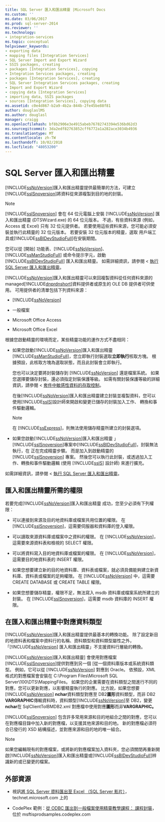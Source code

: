 ```yaml
---
title: SQL Server 匯入和匯出精靈 |Microsoft Docs
ms.custom: ''
ms.date: 03/06/2017
ms.prod: sql-server-2014
ms.reviewer: ''
ms.technology:
- integration-services
ms.topic: conceptual
helpviewer_keywords:
- exporting data
- mapping files [Integration Services]
- SQL Server Import and Export Wizard
- SSIS packages, creating
- packages [Integration Services], copying
- Integration Services packages, creating
- packages [Integration Services], creating
- SQL Server Integration Services packages, creating
- Import and Export Wizard
- copying data [Integration Services]
- importing data, SSIS packages
- sources [Integration Services], copying data
ms.assetid: c0e4d867-b2a9-4b2a-844b-2fe45be88f81
author: douglaslMS
ms.author: douglasl
manager: craigg
ms.openlocfilehash: bf8b2906e3e4915abeb76782743394e536bd62d3
ms.sourcegitcommit: 3da2edf82763852cff6772a1a282ace3034b4936
ms.translationtype: MT
ms.contentlocale: zh-TW
ms.lasthandoff: 10/02/2018
ms.locfileid: "48053200"
---
```

# <a name="sql-server-import-and-export-wizard"></a>SQL Server 匯入和匯出精靈
  [!INCLUDE[ssNoVersion](../../includes/ssnoversion-md.md)]匯入和匯出精靈提供最簡單的方法，可建立[!INCLUDE[ssISnoversion](../../includes/ssisnoversion-md.md)]將資料從來源複製到目的地的封裝。  
  
> [!NOTE]  
>  [!INCLUDE[ssISnoversion](../../includes/ssisnoversion-md.md)] 會在 64 位元電腦上安裝 [!INCLUDE[ssNoVersion](../../includes/ssnoversion-md.md)] 匯入和匯出精靈 (DTSWizard.exe) 的 64 位元版本。 不過，有些資料來源 (例如，Access 或 Excel) 只有 32 位元提供者。 若要使用這些資料來源，您可能必須安裝並執行此精靈的 32 位元版本。 若要安裝 32 位元版本的精靈，選取 用戶端工具或[!INCLUDE[ssBIDevStudioFull](../../includes/ssbidevstudiofull-md.md)]在安裝期間。  
  
 您可以從 [開始] 功能表、[!INCLUDE[ssNoVersion](../../includes/ssnoversion-md.md)]、[!INCLUDE[ssManStudioFull](../../includes/ssmanstudiofull-md.md)] 或命令提示字元，啟動 [!INCLUDE[ssBIDevStudioFull](../../includes/ssbidevstudiofull-md.md)] 匯入和匯出精靈。 如需詳細資訊，請參閱 <<c0> [ 執行 SQL Server 匯入和匯出精靈](start-the-sql-server-import-and-export-wizard.md)。  
  
 [!INCLUDE[ssNoVersion](../../includes/ssnoversion-md.md)]匯入和匯出精靈可以來回複製資料從任何資料來源的 managed[!INCLUDE[dnprdnshort](../../includes/dnprdnshort-md.md)]資料提供者或原生的 OLE DB 提供者可供使用。 可用提供者的清單包括下列資料來源：  
  
-   [!INCLUDE[ssNoVersion](../../includes/ssnoversion-md.md)]  
  
-   一般檔案  
  
-   Microsoft Office Access  
  
-   Microsoft Office Excel  
  
 根據您啟動精靈的環境而定，某些精靈功能的運作方式不盡相同：  
  
-   如果您啟動[!INCLUDE[ssNoVersion](../../includes/ssnoversion-md.md)]匯入和匯出精靈 [!INCLUDE[ssManStudioFull](../../includes/ssmanstudiofull-md.md)]，您立即執行封裝選取**立即執行**核取方塊。 根據預設，此核取方塊為選取狀態，而且此封裝會立即執行。  
  
     您也可以決定要將封裝儲存到 [!INCLUDE[ssNoVersion](../../includes/ssnoversion-md.md)] 還是檔案系統。 如果您選擇要儲存封裝，還必須指定封裝保護等級。 如需有關封裝保護等級的詳細資訊，請參閱 <<c0> [ 套件中敏感性資料的存取控制](../security/access-control-for-sensitive-data-in-packages.md)。  
  
     在後[!INCLUDE[ssNoVersion](../../includes/ssnoversion-md.md)]匯入和匯出精靈建立封裝並複製資料，您可以使用[!INCLUDE[ssIS](../../includes/ssis-md.md)]設計師來開啟和變更已儲存的封裝加入工作、 轉換和事件驅動邏輯。  
  
    > [!NOTE]  
    >  在  [!INCLUDE[ssExpress](../../includes/ssexpress-md.md)]，則無法使用儲存精靈所建立的封裝選項。  
  
-   如果您啟動[!INCLUDE[ssNoVersion](../../includes/ssnoversion-md.md)]匯入和匯出精靈 」[!INCLUDE[ssISnoversion](../../includes/ssisnoversion-md.md)]專案中[!INCLUDE[ssBIDevStudioFull](../../includes/ssbidevstudiofull-md.md)]，封裝無法執行，在 正在完成精靈步驟。 而是加入到啟動精靈的 [!INCLUDE[ssISnoversion](../../includes/ssisnoversion-md.md)] 專案。 然後您可以執行此封裝，或透過加入工作、轉換和事件驅動邏輯 (使用 [!INCLUDE[ssIS](../../includes/ssis-md.md)] 設計師) 來進行擴充。  
  
 如需詳細資訊，請參閱 <<c0> [ 執行 SQL Server 匯入和匯出精靈](start-the-sql-server-import-and-export-wizard.md)。  
  
## <a name="permissions-required-by-the-import-and-export-wizard"></a>匯入和匯出精靈所需的權限  
 若要完成[!INCLUDE[ssNoVersion](../../includes/ssnoversion-md.md)]匯入和匯出精靈 成功，您至少必須有下列權限：  
  
-   可以連接到來源及目的地資料庫或檔案共用位置的權限。 在  [!INCLUDE[ssISnoversion](../../includes/ssisnoversion-md.md)]，這需要伺服器和資料庫的登入權限。  
  
-   可以讀取來源資料庫或檔案中之資料的權限。 在  [!INCLUDE[ssNoVersion](../../includes/ssnoversion-md.md)]，這需要來源資料表和檢視的 SELECT 權限。  
  
-   可以將資料寫入目的地資料庫或檔案的權限。 在  [!INCLUDE[ssNoVersion](../../includes/ssnoversion-md.md)]，這需要目的地資料表的 INSERT 權限。  
  
-   如果您想要建立新的目的地資料庫、資料表或檔案，就必須具備能夠建立新資料庫、資料表或檔案的足夠權限。 在 [!INCLUDE[ssNoVersion](../../includes/ssnoversion-md.md)] 中，這需要 CREATE DATABASE 或 CREATE TABLE 權限。  
  
-   如果您想要儲存精靈，權限不足，無法寫入 msdb 資料庫或檔案系統所建立的封裝。 在  [!INCLUDE[ssISnoversion](../../includes/ssisnoversion-md.md)]，這需要 msdb 資料庫的 INSERT 權限。  
  
## <a name="mapping-data-types-in-the-import-and-export-wizard"></a>在匯入和匯出精靈中對應資料類型  
 [!INCLUDE[ssNoVersion](../../includes/ssnoversion-md.md)]匯入和匯出精靈提供最基本的轉換功能。 除了設定新目的地資料表和檔案中資料行的名稱、資料類型和資料類型屬性之外，「[!INCLUDE[ssNoVersion](../../includes/ssnoversion-md.md)] 匯入和匯出精靈」不支援資料行層級的轉換。  
  
 [!INCLUDE[ssNoVersion](../../includes/ssnoversion-md.md)]匯入和匯出精靈] 會使用對應檔案[!INCLUDE[ssISnoversion](../../includes/ssisnoversion-md.md)]提供對應到另一個 [從一個資料庫版本或系統資料類型。 例如，它可以從 [!INCLUDE[ssNoVersion](../../includes/ssnoversion-md.md)] 對應到 Oracle。 依預設，XML 格式的對應檔案會安裝在 C:\Program Files\Microsoft SQL Server\100\DTS\MappingFiles。 如果您的企業需要在資料類型之間進行不同的對應，您可以更新對應，以影響精靈執行的對應。 比方說，如果您想要[!INCLUDE[ssNoVersion](../../includes/ssnoversion-md.md)] **nchar**資料類型對應至 DB2**圖形**資料類型，而非 DB2 **VARGRAPHIC**傳輸資料時，資料類型[!INCLUDE[ssNoVersion](../../includes/ssnoversion-md.md)]至 DB2，變更**nchar**在 SqlClientToIBMDB2.xml 對應檔中使用對應**圖形**而非**VARGRAPHIC。**  
  
 [!INCLUDE[ssISnoversion](../../includes/ssisnoversion-md.md)] 包含許多常用來源和目的地組合之間的對應，您可以在對應檔目錄中加入新的對應檔，以支援其他來源和目的地。 新的對應檔必須符合已發行的 XSD 結構描述，並對應來源和目的地的唯一組合。  
  
> [!NOTE]  
>  如果您編輯現有的對應檔案，或將新的對應檔案加入資料夾，您必須關閉再重新開啟[!INCLUDE[ssNoVersion](../../includes/ssnoversion-md.md)]匯入和匯出精靈或[!INCLUDE[ssBIDevStudioFull](../../includes/ssbidevstudiofull-md.md)]辨識新的或已變更的檔案。  
  
## <a name="external-resources"></a>外部資源  
  
-   視訊[將 SQL Server 資料匯出至 Excel （SQL Server 影片）](http://go.microsoft.com/fwlink/?LinkID=200975)，technet.microsoft.com 上的  
  
-   CodePlex 範例：[從 ODBC 匯出到一般檔案使用精靈教學課程： 課程封裝](http://go.microsoft.com/fwlink/?LinkId=217657)，位於 msftisprodsamples.codeplex.com  
  
  
